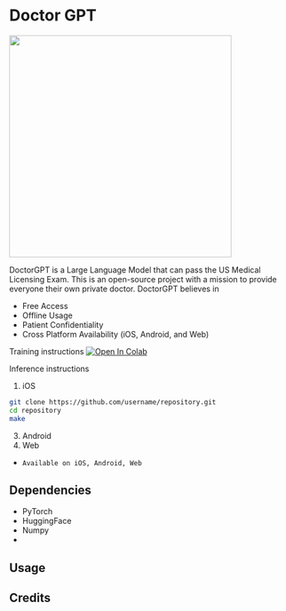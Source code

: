 # Doctor GPT
<img src="https://i.imgur.com/18jVWiV.png" width="400" height="400">

DoctorGPT is a Large Language Model that can pass the US Medical Licensing Exam. This is an open-source project with a mission to provide everyone their own private doctor. DoctorGPT believes in

- Free Access 
- Offline Usage 
- Patient Confidentiality
- Cross Platform Availability (iOS, Android, and Web)

Training instructions
[![Open In Colab](https://colab.research.google.com/assets/colab-badge.svg)](https://colab.research.google.com/path/to/your/notebook)

Inference instructions

1. iOS

```bash
git clone https://github.com/username/repository.git
cd repository
make
```
  
3. Android
4. Web


 
  



-     Available on iOS, Android, Web


## Dependencies
- PyTorch
- HuggingFace
- Numpy
- 

## Usage


## Credits
